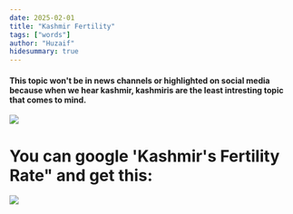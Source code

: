 ```yaml
---
date: 2025-02-01
title: "Kashmir Fertility"
tags: ["words"]
author: "Huzaif"
hidesummary: true
---
```

#### This topic won't be in news channels or highlighted on social media because when we hear kashmir, kashmiris are the least intresting topic that comes to mind.
![](/blogs/kash.jpg)
# You can google 'Kashmir's Fertility Rate" and get this:
![](/blogs/googlef.jpg)